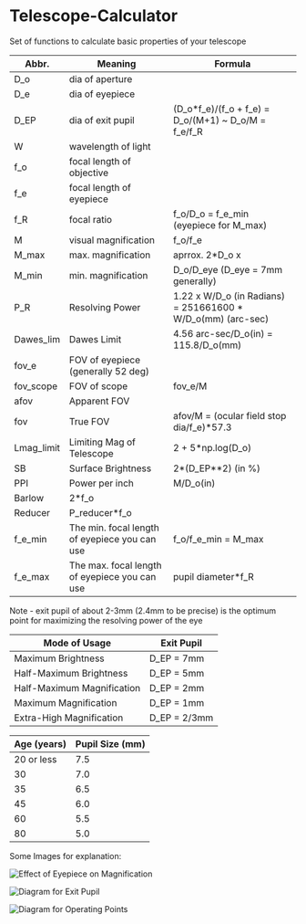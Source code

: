 # Telescope-Calculator

Set of functions to calculate basic properties of your telescope

|Abbr.|Meaning|Formula|
|-----|-------|-------|
|D_o | dia of aperture||
|D_e | dia of eyepiece||
|D_EP | dia of exit pupil | (D_o*f_e)/(f_o + f_e) = D_o/(M+1) ~ D_o/M = f_e/f_R|
|W | wavelength of light||
|f_o | focal length of objective||
|f_e | focal length of eyepiece||
|f_R | focal ratio | f_o/D_o = f_e_min (eyepiece for M_max)|
|M | visual magnification | f_o/f_e|
|M_max | max. magnification | aprrox. 2*D_o x|
|M_min | min. magnification | D_o/D_eye (D_eye = 7mm generally)|
|P_R | Resolving Power | 1.22 x W/D_o (in Radians) = 251661600 * W/D_o(mm) (arc-sec)|
|Dawes_lim | Dawes Limit | 4.56 arc-sec/D_o(in) = 115.8/D_o(mm)|
|fov_e | FOV of eyepiece (generally 52 deg)|
|fov_scope | FOV of scope | fov_e/M|
|afov | Apparent FOV||
|fov | True FOV | afov/M = (ocular field stop dia/f_e)*57.3|
|Lmag_limit | Limiting Mag of Telescope | 2 + 5*np.log(D_o)|
|SB | Surface Brightness | 2*(D_EP**2) (in %)|
|PPI | Power per inch | M/D_o(in)|
|Barlow | 2*f_o||
|Reducer | P_reducer*f_o||
|f_e_min | The min. focal length of eyepiece you can use | f_o/f_e_min = M_max|
|f_e_max | The max. focal length of eyepiece you can use | pupil diameter*f_R|

Note - exit pupil of about 2-3mm (2.4mm to be precise) is the optimum point for maximizing the resolving power of the eye

|Mode of Usage|Exit Pupil|
|-------------|----------|
|Maximum Brightness|D_EP = 7mm|
|Half-Maximum Brightness|D_EP = 5mm|
|Half-Maximum Magnification|D_EP = 2mm|
|Maximum Magnification|D_EP = 1mm|
|Extra-High Magnification|D_EP = 2/3mm|

|Age (years)|Pupil Size (mm)|
|-----------|---------------|
|20 or less|7.5|
|30|7.0|
|35|6.5|
|45|6.0|
|60|5.5|
|80|5.0|

Some Images for explanation:

![Effect of Eyepiece on Magnification](http://www.rocketmime.com/astronomy/ScopeDiagrams/EffectOfEyepiece.jpg "Effect of Eyepiece on Magnification")

![Diagram for Exit Pupil](http://www.rocketmime.com/astronomy/ScopeDiagrams/TelescopeMagnification_p2.gif "Diagram for Exit Pupil")

![Diagram for Operating Points](http://www.rocketmime.com/astronomy/ScopeDiagrams/OperatingPointsFull.gif "Diagram for Operating Points")
